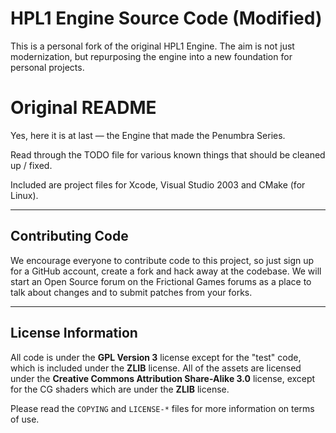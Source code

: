 HPL1 Engine Source Code (Modified)
=======================================

This is a personal fork of the original HPL1 Engine.
The aim is not just modernization, but repurposing the engine into a new foundation for personal projects.

Original README
===============

Yes, here it is at last — the Engine that made the Penumbra Series.

Read through the TODO file for various known things that should be cleaned up / fixed.

Included are project files for Xcode, Visual Studio 2003 and CMake (for Linux).

---

Contributing Code
-----------------
We encourage everyone to contribute code to this project, so just sign up for a GitHub account, create a fork and hack away at the codebase. We will start an Open Source forum on the Frictional Games forums as a place to talk about changes and to submit patches from your forks.

---

License Information
-------------------
All code is under the **GPL Version 3** license except for the "test" code, which is included under the **ZLIB** license. All of the assets are licensed under the **Creative Commons Attribution Share-Alike 3.0** license, except for the CG shaders which are under the **ZLIB** license.

Please read the `COPYING` and `LICENSE-*` files for more information on terms of use.
